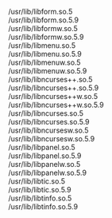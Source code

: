 /usr/lib/libform.so.5  
/usr/lib/libform.so.5.9  
/usr/lib/libformw.so.5  
/usr/lib/libformw.so.5.9  
/usr/lib/libmenu.so.5  
/usr/lib/libmenu.so.5.9  
/usr/lib/libmenuw.so.5  
/usr/lib/libmenuw.so.5.9  
/usr/lib/libncurses++.so.5  
/usr/lib/libncurses++.so.5.9  
/usr/lib/libncurses++w.so.5  
/usr/lib/libncurses++w.so.5.9  
/usr/lib/libncurses.so.5  
/usr/lib/libncurses.so.5.9  
/usr/lib/libncursesw.so.5  
/usr/lib/libncursesw.so.5.9  
/usr/lib/libpanel.so.5  
/usr/lib/libpanel.so.5.9  
/usr/lib/libpanelw.so.5  
/usr/lib/libpanelw.so.5.9  
/usr/lib/libtic.so.5  
/usr/lib/libtic.so.5.9  
/usr/lib/libtinfo.so.5  
/usr/lib/libtinfo.so.5.9  
